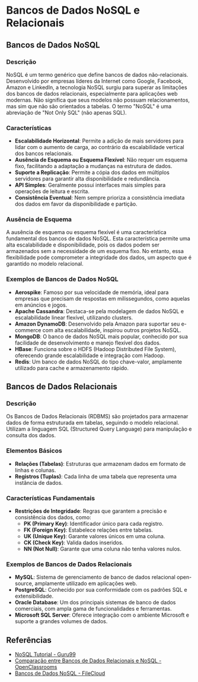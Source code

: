 # Bancos de Dados NoSQL e Relacionais

## Bancos de Dados NoSQL

### Descrição
NoSQL é um termo genérico que define bancos de dados não-relacionais. Desenvolvido por empresas líderes da Internet como Google, Facebook, Amazon e LinkedIn, a tecnologia NoSQL surgiu para superar as limitações dos bancos de dados relacionais, especialmente para aplicações web modernas. Não significa que seus modelos não possuam relacionamentos, mas sim que não são orientados a tabelas. O termo "NoSQL" é uma abreviação de "Not Only SQL" (não apenas SQL).

### Características
- **Escalabilidade Horizontal**: Permite a adição de mais servidores para lidar com o aumento de carga, ao contrário da escalabilidade vertical dos bancos relacionais.
- **Ausência de Esquema ou Esquema Flexível**: Não requer um esquema fixo, facilitando a adaptação a mudanças na estrutura de dados.
- **Suporte a Replicação**: Permite a cópia dos dados em múltiplos servidores para garantir alta disponibilidade e redundância.
- **API Simples**: Geralmente possui interfaces mais simples para operações de leitura e escrita.
- **Consistência Eventual**: Nem sempre prioriza a consistência imediata dos dados em favor da disponibilidade e partição.

### Ausência de Esquema
A ausência de esquema ou esquema flexível é uma característica fundamental dos bancos de dados NoSQL. Esta característica permite uma alta escalabilidade e disponibilidade, pois os dados podem ser armazenados sem a necessidade de um esquema fixo. No entanto, essa flexibilidade pode comprometer a integridade dos dados, um aspecto que é garantido no modelo relacional.

### Exemplos de Bancos de Dados NoSQL
- **Aerospike**: Famoso por sua velocidade de memória, ideal para empresas que precisam de respostas em milissegundos, como aquelas em anúncios e jogos.
- **Apache Cassandra**: Destaca-se pela modelagem de dados NoSQL e escalabilidade linear flexível, utilizando clusters.
- **Amazon DynamoDB**: Desenvolvido pela Amazon para suportar seu e-commerce com alta escalabilidade, inspirou outros projetos NoSQL.
- **MongoDB**: O banco de dados NoSQL mais popular, conhecido por sua facilidade de desenvolvimento e manejo flexível dos dados.
- **HBase**: Funciona sobre o HDFS (Hadoop Distributed File System), oferecendo grande escalabilidade e integração com Hadoop.
- **Redis**: Um banco de dados NoSQL do tipo chave-valor, amplamente utilizado para cache e armazenamento rápido.

## Bancos de Dados Relacionais

### Descrição
Os Bancos de Dados Relacionais (RDBMS) são projetados para armazenar dados de forma estruturada em tabelas, seguindo o modelo relacional. Utilizam a linguagem SQL (Structured Query Language) para manipulação e consulta dos dados.

### Elementos Básicos
- **Relações (Tabelas)**: Estruturas que armazenam dados em formato de linhas e colunas.
- **Registros (Tuplas)**: Cada linha de uma tabela que representa uma instância de dados.

### Características Fundamentais
- **Restrições de Integridade**: Regras que garantem a precisão e consistência dos dados, como:
  - **PK (Primary Key)**: Identificador único para cada registro.
  - **FK (Foreign Key)**: Estabelece relações entre tabelas.
  - **UK (Unique Key)**: Garante valores únicos em uma coluna.
  - **CK (Check Key)**: Valida dados inseridos.
  - **NN (Not Null)**: Garante que uma coluna não tenha valores nulos.

### Exemplos de Bancos de Dados Relacionais
- **MySQL**: Sistema de gerenciamento de banco de dados relacional open-source, amplamente utilizado em aplicações web.
- **PostgreSQL**: Conhecido por sua conformidade com os padrões SQL e extensibilidade.
- **Oracle Database**: Um dos principais sistemas de banco de dados comerciais, com ampla gama de funcionalidades e ferramentas.
- **Microsoft SQL Server**: Oferece integração com o ambiente Microsoft e suporte a grandes volumes de dados.

## Referências

- [NoSQL Tutorial - Guru99](https://www.guru99.com/nosql-tutorial.html)
- [Comparação entre Bancos de Dados Relacionais e NoSQL - OpenClassrooms](https://openclassrooms.com/en/courses/5671741-design-the-logical-model-of-your-relational-database/6255746-compare-relational-and-nosql-databases)
- [Bancos de Dados NoSQL - FileCloud](https://www.filecloud.com/blog/2014/08/leading-nosql-databases-to-consider/)
